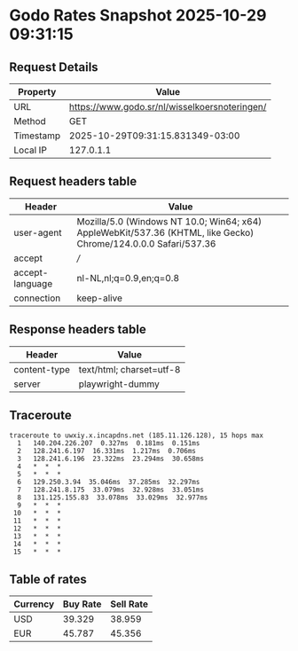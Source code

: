 # Godo Rates Snapshot 2025-10-29 09:31:15
## Request Details

| Property | Value |
|----------|-------|
| URL | https://www.godo.sr/nl/wisselkoersnoteringen/ |
| Method | GET |
| Timestamp | 2025-10-29T09:31:15.831349-03:00 |
| Local IP | 127.0.1.1 |
    
## Request headers table

| Header | Value |
|--------|-------|
| user-agent | Mozilla/5.0 (Windows NT 10.0; Win64; x64) AppleWebKit/537.36 (KHTML, like Gecko) Chrome/124.0.0.0 Safari/537.36 |
| accept | */* |
| accept-language | nl-NL,nl;q=0.9,en;q=0.8 |
| connection | keep-alive |

    
## Response headers table
| Header | Value |
|--------|-------|
| content-type | text/html; charset=utf-8 |
| server | playwright-dummy |

## Traceroute 

```
traceroute to uwxiy.x.incapdns.net (185.11.126.128), 15 hops max
  1   140.204.226.207  0.327ms  0.181ms  0.151ms 
  2   128.241.6.197  16.331ms  1.217ms  0.706ms 
  3   128.241.6.196  23.322ms  23.294ms  30.658ms 
  4   *  *  * 
  5   *  *  * 
  6   129.250.3.94  35.046ms  37.285ms  32.297ms 
  7   128.241.8.175  33.079ms  32.928ms  33.051ms 
  8   131.125.155.83  33.078ms  33.029ms  32.977ms 
  9   *  *  * 
 10   *  *  * 
 11   *  *  * 
 12   *  *  * 
 13   *  *  * 
 14   *  *  * 
 15   *  *  * 

```


## Table of rates

| Currency | Buy Rate | Sell Rate |
|----------|----------|-----------|
| USD | 39.329 | 38.959 |
| EUR | 45.787 | 45.356 |
